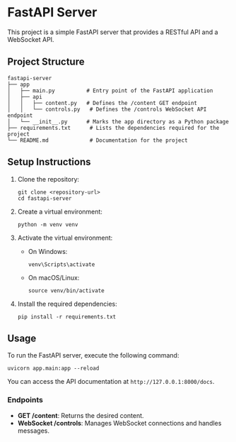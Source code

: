 # FastAPI Server

This project is a simple FastAPI server that provides a RESTful API and a WebSocket API.

## Project Structure

```
fastapi-server
├── app
│   ├── main.py          # Entry point of the FastAPI application
│   ├── api
│   │   ├── content.py   # Defines the /content GET endpoint
│   │   └── controls.py   # Defines the /controls WebSocket API endpoint
│   └── __init__.py      # Marks the app directory as a Python package
├── requirements.txt      # Lists the dependencies required for the project
└── README.md             # Documentation for the project
```

## Setup Instructions

1. Clone the repository:
   ```
   git clone <repository-url>
   cd fastapi-server
   ```

2. Create a virtual environment:
   ```
   python -m venv venv
   ```

3. Activate the virtual environment:
   - On Windows:
     ```
     venv\Scripts\activate
     ```
   - On macOS/Linux:
     ```
     source venv/bin/activate
     ```

4. Install the required dependencies:
   ```
   pip install -r requirements.txt
   ```

## Usage

To run the FastAPI server, execute the following command:

```
uvicorn app.main:app --reload
```

You can access the API documentation at `http://127.0.0.1:8000/docs`.

### Endpoints

- **GET /content**: Returns the desired content.
- **WebSocket /controls**: Manages WebSocket connections and handles messages.